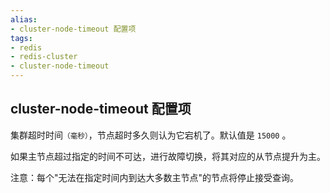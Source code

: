 ```yaml
---
alias: 
- cluster-node-timeout 配置项
tags: 
- redis
- redis-cluster
- cluster-node-timeout
---
```


## cluster-node-timeout 配置项

集群超时时间<small>（毫秒）</small>，节点超时多久则认为它宕机了。默认值是 `15000` 。

如果主节点超过指定的时间不可达，进行故障切换，将其对应的从节点提升为主。

注意：每个"无法在指定时间内到达大多数主节点"的节点将停止接受查询。